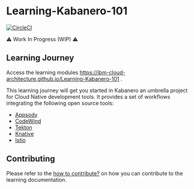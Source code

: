 # Learning-Kabanero-101
[![CircleCI](https://circleci.com/gh/ibm-cloud-architecture/Learning-Kabanero-101.svg?style=svg)](https://circleci.com/gh/ibm-cloud-architecture/Learning-Kabanero-101)

:warning: Work In Progress (WIP) :warning:

## Learning Journey
Access the learning modules https://ibm-cloud-architecture.github.io/Learning-Kabanero-101 .

This learning journey will get you started in Kabanero an umbrella project for Cloud Native development tools. It provides a set of workflows integrating the following open source tools:
- [Appsody](https://appsody.dev/)
- [CodeWind](https://codewind.dev)
- [Tekton](https://tekton.dev)
- [Knative](https://knative.dev/)
- [Istio](https://istio.io/)

## Contributing
Please refer to the [how to contribute?](CONTRIBUTING.md) on how you can contribute to the learning documentation.

